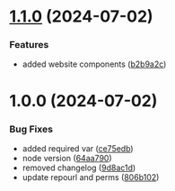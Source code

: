 # [1.1.0](https://github.com/Shia0410/GithubPages/compare/v1.0.0...v1.1.0) (2024-07-02)


### Features

* added website components ([b2b9a2c](https://github.com/Shia0410/GithubPages/commit/b2b9a2c4a6d3e5928acf3304e4b79ffa376393ec))

# 1.0.0 (2024-07-02)


### Bug Fixes

* added required var ([ce75edb](https://github.com/Shia0410/GithubPages/commit/ce75edb54ed2af4ce3b18ccc4f73c4431edba48a))
* node version ([64aa790](https://github.com/Shia0410/GithubPages/commit/64aa790bd8d1bbf3adea86558b4ce4fed2f55f32))
* removed changelog ([9d8ac1d](https://github.com/Shia0410/GithubPages/commit/9d8ac1d7642bbe24188451d38668381a1327e1f6))
* update repourl and perms ([806b102](https://github.com/Shia0410/GithubPages/commit/806b10253266dab40a0e771e412846a50c5deef9))
